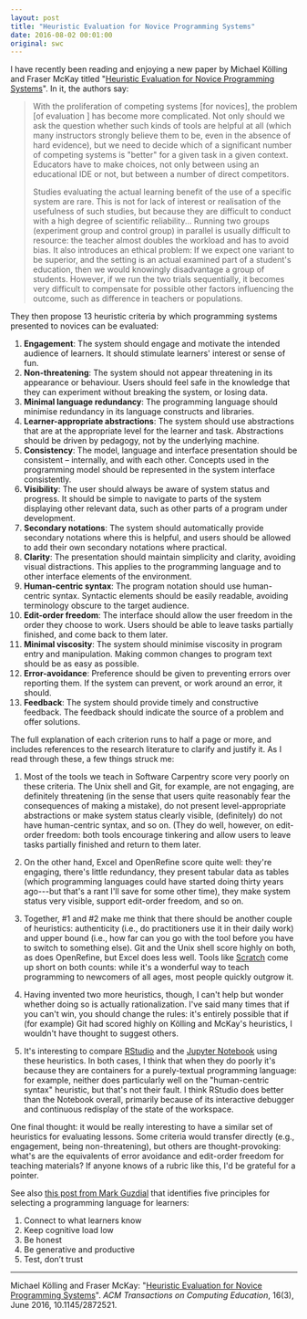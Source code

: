 ```yaml
---
layout: post
title: "Heuristic Evaluation for Novice Programming Systems"
date: 2016-08-02 00:01:00
original: swc
---
```


I have recently been reading and enjoying
a new paper by Michael Kölling and Fraser McKay titled
"[Heuristic Evaluation for Novice Programming Systems](https://kar.kent.ac.uk/55885/1/kolling-heuristics-submitted.pdf)".
In it,
the authors say:

> With the proliferation of competing systems [for novices], the problem [of evaluation ] has become more complicated.
> Not only should we ask the question whether such kinds of tools are helpful at all
> (which many instructors strongly believe them to be, even in the absence of hard evidence),
> but we need to decide which of a significant number of competing systems is "better" for a given task in a given context.
> Educators have to make choices, not only between using an educational IDE or not, but between a number of direct competitors.
>
> Studies evaluating the actual learning benefit of the use of a specific system are rare.
> This is not for lack of interest or realisation of the usefulness of such studies,
> but because they are difficult to conduct with a high degree of scientific reliability...
> Running two groups (experiment group and control group)
> in parallel is usually difficult to resource:
> the teacher almost doubles the workload and has to avoid bias.
> It also introduces an ethical problem:
> If we expect one variant to be superior, and the setting is an actual examined part of a student's education,
> then we would knowingly disadvantage a group of students.
> However, if we run the two trials sequentially,
> it becomes very difficult to compensate for possible other factors influencing the outcome,
> such as difference in teachers or populations.

They then propose 13 heuristic criteria by which programming systems presented to novices can be evaluated:

1. **Engagement**:
   The system should engage and motivate the intended audience of learners.
   It should stimulate learners' interest or sense of fun.
1. **Non-threatening**:
   The system should not appear threatening in its appearance or behaviour.
   Users should feel safe in the knowledge that they can experiment without breaking the system, or losing data.
1. **Minimal language redundancy**:
   The programming language should minimise redundancy in its language constructs and libraries.
1. **Learner-appropriate abstractions**:
   The system should use abstractions that are at the appropriate level for the learner and task.
   Abstractions should be driven by pedagogy, not by the underlying machine.
1. **Consistency**:
   The model, language and interface presentation should be consistent – internally, and with each other.
   Concepts used in the programming model should be represented in the system interface consistently.
1. **Visibility**:
   The user should always be aware of system status and progress.
   It should be simple to navigate to parts of the system displaying other relevant data, such as other parts of a program under development.
1. **Secondary notations**:
   The system should automatically provide secondary notations where this is helpful,
   and users should be allowed to add their own secondary notations where practical.
1. **Clarity**:
   The presentation should maintain simplicity and clarity, avoiding visual distractions.
   This applies to the programming language and to other interface elements of the environment.
1. **Human-centric syntax**:
   The program notation should use human-centric syntax.
   Syntactic elements should be easily readable, avoiding terminology obscure to the target audience.
1. **Edit-order freedom**:
   The interface should allow the user freedom in the order they choose to work.
   Users should be able to leave tasks partially finished, and come back to them later.
1. **Minimal viscosity**:
   The system should minimise viscosity in program entry and manipulation.
   Making common changes to program text should be as easy as possible.
1. **Error-avoidance**:
   Preference should be given to preventing errors over reporting them.
   If the system can prevent, or work around an error, it should.
1. **Feedback**:
   The system should provide timely and constructive feedback.
   The feedback should indicate the source of a problem and offer solutions.

The full explanation of each criterion runs to half a page or more,
and includes references to the research literature to clarify and justify it.
As I read through these,
a few things struck me:

1. Most of the tools we teach in Software Carpentry score very poorly
   on these criteria.
   The Unix shell and Git, for example,
   are not engaging,
   are definitely threatening
   (in the sense that users quite reasonably fear the consequences of making a mistake),
   do not present level-appropriate abstractions or make system status clearly visible,
   (definitely) do not have human-centric syntax,
   and so on.
   (They do well, however, on edit-order freedom:
   both tools encourage tinkering
   and allow users to leave tasks partially finished
   and return to them later.

2. On the other hand,
   Excel and OpenRefine score quite well:
   they're engaging,
   there's little redundancy,
   they present tabular data as tables
   (which programming languages could have started doing thirty years ago---but
   that's a rant I'll save for some other time),
   they make system status very visible,
   support edit-order freedom,
   and so on.

3. Together,
   #1 and #2 make me think that there should be another couple of heuristics:
   authenticity (i.e., do practitioners use it in their daily work)
   and upper bound (i.e., how far can you go with the tool before you have to switch to something else).
   Git and the Unix shell score highly on both,
   as does OpenRefine,
   but Excel does less well.
   Tools like [Scratch](https://scratch.mit.edu/) come up short on both counts:
   while it's a wonderful way to teach programming to newcomers of all ages,
   most people quickly outgrow it.

4. Having invented two more heuristics, though,
   I can't help but wonder whether doing so is actually rationalization.
   I've said many times that if you can't win, you should change the rules:
   it's entirely possible that if (for example) Git had scored highly on Kölling and McKay's heuristics,
   I wouldn't have thought to suggest others.

5. It's interesting to compare [RStudio](https://www.rstudio.com/home/)
   and the [Jupyter Notebook](http://jupyter.org/) using these heuristics.
   In both cases,
   I think that when they do poorly it's because they are containers for
   a purely-textual programming language:
   for example,
   neither does particularly well on the "human-centric syntax" heuristic,
   but that's not their fault.
   I think RStudio does better than the Notebook overall,
   primarily because of its interactive debugger and continuous redisplay of the state of the workspace.

One final thought:
it would be really interesting to have a similar set of heuristics for evaluating lessons.
Some criteria would transfer directly (e.g., engagement, being non-threatening),
but others are thought-provoking:
what's are the equivalents of error avoidance and edit-order freedom for teaching materials?
If anyone knows of a rubric like this,
I'd be grateful for a pointer.

See also [this post from Mark Guzdial](https://computinged.wordpress.com/2016/06/20/how-to-choose-programming-languages-for-learners/)
that identifies five principles for selecting a programming language for learners:

1. Connect to what learners know
1. Keep cognitive load low
1. Be honest
1. Be generative and productive
1. Test, don’t trust

---   

Michael Kölling and Fraser McKay: "[Heuristic Evaluation for Novice Programming Systems]((https://kar.kent.ac.uk/55885/1/kolling-heuristics-submitted.pdf))". *ACM Transactions on Computing Education*, 16(3), June 2016, 10.1145/2872521.
